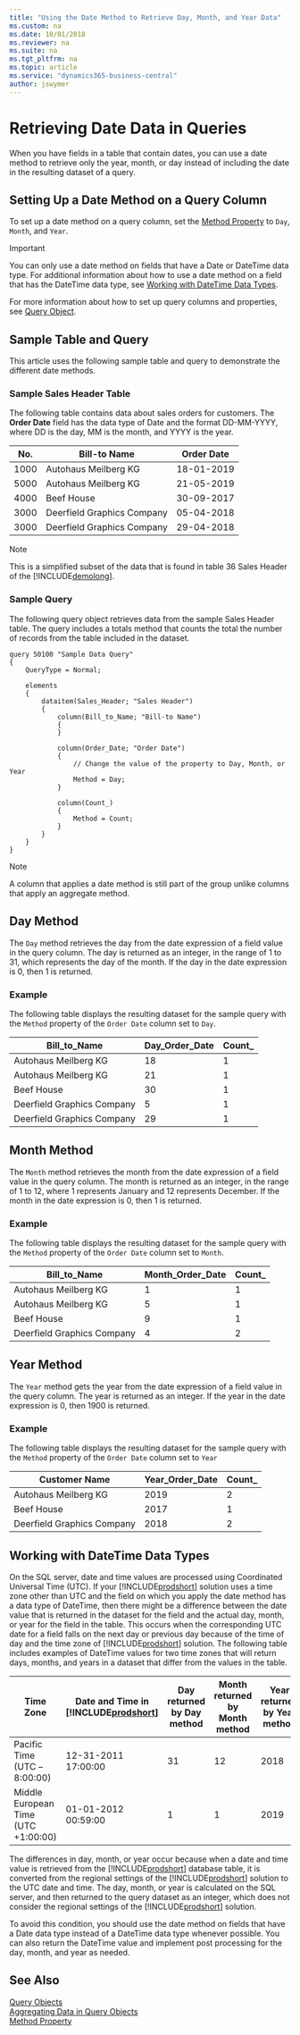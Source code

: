 ```yaml
---
title: "Using the Date Method to Retrieve Day, Month, and Year Data"
ms.custom: na
ms.date: 10/01/2018
ms.reviewer: na
ms.suite: na
ms.tgt_pltfrm: na
ms.topic: article
ms.service: "dynamics365-business-central"
author: jswymer
---
```

# Retrieving Date Data in Queries

When you have fields in a table that contain dates, you can use a date method to retrieve only the year, month, or day instead of including the date in the resulting dataset of a query.  
  
## Setting Up a Date Method on a Query Column  

To set up a date method on a query column, set the [Method Property](properties/devenv-method-property.md) to `Day`, `Month`, and `Year`.  
  
> [!IMPORTANT]  
>  You can only use a date method on fields that have a Date or DateTime data type. For additional information about how to use a date method on a field that has the DateTime data type, see [Working with DateTime Data Types](devenv-query-retrieve-date-data.md#DateTime).

 For more information about how to set up query columns and properties, see [Query Object](devenv-query-object.md).  
  
## Sample Table and Query

This article uses the following sample table and query to demonstrate the different date methods.  
  
### Sample Sales Header Table

The following table contains data about sales orders for customers. The **Order Date** field has the data type of Date and the format DD-MM-YYYY, where DD is the day, MM is the month, and YYYY is the year.  
  
|No.|Bill-to Name|Order Date|  
|---------|-------------------|----------------|  
|1000|Autohaus Meilberg KG|18-01-2019|  
|5000|Autohaus Meilberg KG|21-05-2019|  
|4000|Beef House|30-09-2017|  
|3000|Deerfield Graphics Company|05-04-2018|  
|3000|Deerfield Graphics Company|29-04-2018|  

> [!NOTE]  
>  This is a simplified subset of the data that is found in table 36 Sales Header of the [!INCLUDE[demolong](includes/demolong_md.md)].
  
### Sample Query

The following query object retrieves data from the sample Sales Header table. The query includes a totals method that counts the total the number of records from the table included in the dataset.
  
```
query 50100 "Sample Data Query"
{
    QueryType = Normal;

    elements
    {
        dataitem(Sales_Header; "Sales Header")
        {
            column(Bill_to_Name; "Bill-to Name")
            {
            }

            column(Order_Date; "Order Date")
            {
                // Change the value of the property to Day, Month, or Year
                Method = Day;
            }

            column(Count_)
            {
                Method = Count;
            }
        }
    }
}
```
  
> [!NOTE]  
>  A column that applies a date method is still part of the group unlike columns that apply an aggregate method. 
  
## Day Method

 The `Day` method retrieves the day from the date expression of a field value in the query column. The day is returned as an integer, in the range of 1 to 31, which represents the day of the month. If the day in the date expression is 0, then 1 is returned.  
  
### Example

The following table displays the resulting dataset for the sample query with the `Method` property of the `Order Date` column set to `Day`.  
  
|Bill\_to\_Name|Day\_Order\_Date|Count\_|  
|--------------------|----------------------|-------------|  
|Autohaus Meilberg KG|18|1|  
|Autohaus Meilberg KG|21|1|  
|Beef House|30|1|  
|Deerfield Graphics Company|5|1|  
|Deerfield Graphics Company|29|1|  
  
## Month Method

 The `Month` method retrieves the month from the date expression of a field value in the query column. The month is returned as an integer, in the range of 1 to 12, where 1 represents January and 12 represents December. If the month in the date expression is 0, then 1 is returned.  
  
### Example  
 The following table displays the resulting dataset for the sample query with the `Method` property of the `Order Date` column set to `Month`.  
  
|Bill\_to\_Name|Month\_Order\_Date|Count\_|  
|--------------------|------------------------|-------------|  
|Autohaus Meilberg KG|1|1|  
|Autohaus Meilberg KG|5|1|  
|Beef House|9|1|  
|Deerfield Graphics Company|4|2|  
  
## Year Method

 The `Year` method gets the year from the date expression of a field value in the query column. The year is returned as an integer. If the year in the date expression is 0, then 1900 is returned.  
  
### Example

 The following table displays the resulting dataset for the sample query with the `Method` property of the `Order Date` column set to `Year`  
  
|Customer Name|Year\_Order\_Date|Count\_|  
|-------------------|-----------------------|-------------|  
|Autohaus Meilberg KG|2019|2|  
|Beef House|2017|1|  
|Deerfield Graphics Company|2018|2|  
  
##  <a name="DateTime"></a> Working with DateTime Data Types

 On the SQL server, date and time values are processed using Coordinated Universal Time \(UTC\). If your [!INCLUDE[prodshort](includes/prodshort.md)] solution uses a time zone other than UTC and the field on which you apply the date method has a data type of DateTime, then there might be a difference between the date value that is returned in the dataset for the field and the actual day, month, or year for the field in the table. This occurs when the corresponding UTC date for a field falls on the next day or previous day because of the time of day and the time zone of [!INCLUDE[prodshort](includes/prodshort.md)] solution. The following table includes examples of DateTime values for two time zones that will return days, months, and years in a dataset that differ from the values in the table.  
  
|Time Zone|Date and Time in [!INCLUDE[prodshort](includes/prodshort.md)]|Day returned by Day method|Month returned by Month method|Year returned by Year method|  
|---------------|-------------------------------------------|--------------------------------|------------------------------------|----------------------------------|  
|Pacific Time \(UTC –8:00:00\)|12-31-2011 17:00:00|31|12|2018|  
|Middle European Time \(UTC +1:00:00\)|01-01-2012 00:59:00|1|1|2019|  
  
 The differences in day, month, or year occur because when a date and time value is retrieved from the [!INCLUDE[prodshort](includes/prodshort.md)] database table, it is converted from the regional settings of the [!INCLUDE[prodshort](includes/prodshort.md)] solution to the UTC date and time. The day, month, or year is calculated on the SQL server, and then returned to the query dataset as an integer, which does not consider the regional settings of the [!INCLUDE[prodshort](includes/prodshort.md)] solution.  
  
 To avoid this condition, you should use the date method on fields that have a Date data type instead of a DateTime data type whenever possible. You can also return the DateTime value and implement post processing for the day, month, and year as needed.  
  
## See Also  
 [Query Objects](devenv-query-object.md)   
 [Aggregating Data in Query Objects](devenv-query-totals-grouping.md)  
 [Method Property](properties/devenv-Method-Property.md)